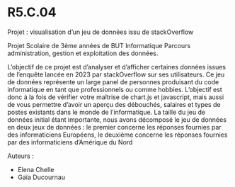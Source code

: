 # R5.C.04
Projet : visualisation d’un jeu de données issu de stackOverflow

Projet Scolaire de 3ème années de BUT Informatique Parcours administration, gestion et exploitation des données.

L’objectif de ce projet est d’analyser et d’afficher certaines données issues de l’enquête lancée en 2023 par stackOverflow sur ses utilisateurs. Ce jeu de données représente un large panel de personnes produisant du code informatique en tant que professionnels ou comme hobbies. L’objectif est donc à la fois de vérifier votre maîtrise de chart.js et javascript, mais aussi de vous permettre d’avoir un aperçu des débouchés, salaires et types de postes existants dans le monde de l’informatique. La taille du jeu de données initial étant importante, nous avons décomposé le jeu de données en deux jeux de données : le premier concerne les réponses fournies par des informaticiens Européens, le deuxième concerne les réponses fournies par des informaticiens d’Amérique du Nord

Auteurs : 
- Elena Chelle
- Gaïa Ducournau